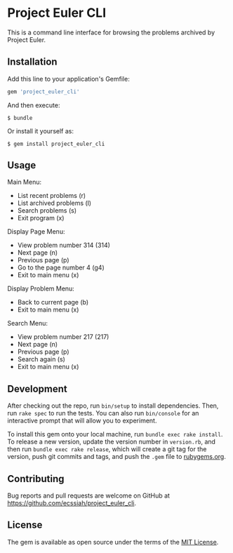 # Project Euler CLI

This is a command line interface for browsing the problems archived by Project Euler.

## Installation

Add this line to your application's Gemfile:

```ruby
gem 'project_euler_cli'
```

And then execute:

    $ bundle

Or install it yourself as:

    $ gem install project_euler_cli

## Usage

Main Menu:
  - List recent problems (r)
  - List archived problems (l)
  - Search problems (s)
  - Exit program (x)

Display Page Menu:
  - View problem number 314 (314)
  - Next page (n)
  - Previous page (p)
  - Go to the page number 4 (g4)
  - Exit to main menu (x)

Display Problem Menu:
  - Back to current page (b)
  - Exit to main menu (x)

Search Menu:
  - View problem number 217 (217)
  - Next page (n)
  - Previous page (p)
  - Search again (s)
  - Exit to main menu (x)

## Development

After checking out the repo, run `bin/setup` to install dependencies. Then, run `rake spec` to run the tests. You can also run `bin/console` for an interactive prompt that will allow you to experiment.

To install this gem onto your local machine, run `bundle exec rake install`. To release a new version, update the version number in `version.rb`, and then run `bundle exec rake release`, which will create a git tag for the version, push git commits and tags, and push the `.gem` file to [rubygems.org](https://rubygems.org).

## Contributing

Bug reports and pull requests are welcome on GitHub at https://github.com/ecssiah/project_euler_cli.

## License

The gem is available as open source under the terms of the [MIT License](https://opensource.org/licenses/MIT).
